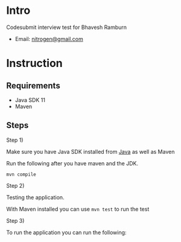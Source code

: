 # Intro

Codesubmit interview test for Bhavesh Ramburn
- Email: nitrogen@gmail.com

# Instruction

## Requirements

- Java SDK 11
- Maven

## Steps

Step 1)

Make sure you have Java SDK installed from [Java](https://www.oracle.com/java/technologies/downloads/)
as well as Maven

Run the following after you have maven and the JDK.

```shell
mvn compile
```

Step 2)

Testing the application.

With Maven installed you can use `mvn test` to run the test


Step 3)

To run the application you can run the following:




